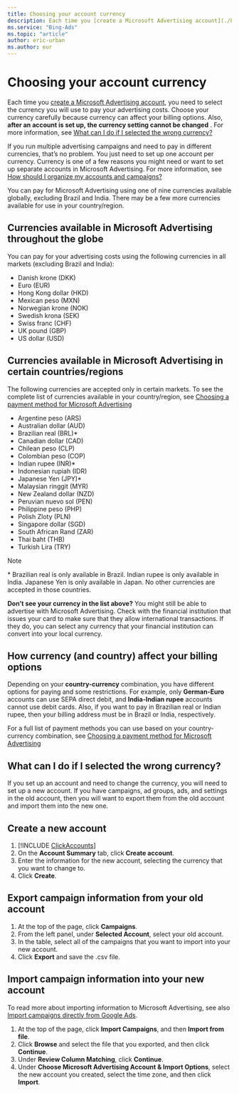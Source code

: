 ```yaml
---
title: Choosing your account currency
description: Each time you [create a Microsoft Advertising account](./hlp_BA_PROC_CreateAcctSelfServe.md), you need to select the currency you will use to pay your advertising costs.
ms.service: "Bing-Ads"
ms.topic: "article"
author: eric-urban
ms.author: eur
---
```


# Choosing your account currency

Each time you [create a Microsoft Advertising account](./hlp_BA_PROC_CreateAcctSelfServe.md), you need to select the currency you will use to pay your advertising costs. Choose your currency carefully because currency can affect your billing options. Also, **after an account is set up, the currency setting cannot be changed** . For more information, see [What can I do if I selected the wrong currency?](#WrongCurrency)

If you run multiple advertising campaigns and need to pay in different currencies, that’s no problem. You just need to set up one account per currency. Currency is one of a few reasons you might need or want to set up separate accounts in Microsoft Advertising. For more information, see [How should I organize my accounts and campaigns?](./hlp_BA_CONC_AboutAccts.md)

You can pay for Microsoft Advertising using one of nine currencies available globally, excluding Brazil and India. There may be a few more currencies available for use in your country/region.

## Currencies available in Microsoft Advertising throughout the globe

You can pay for your advertising costs using the following currencies in all markets (excluding Brazil and India):

- Danish krone (DKK)
- Euro (EUR)
- Hong Kong dollar (HKD)
- Mexican peso (MXN)
- Norwegian krone (NOK)
- Swedish krona (SEK)
- Swiss franc (CHF)
- UK pound (GBP)
- US dollar (USD)

## Currencies available in Microsoft Advertising in certain countries/regions

The following currencies are accepted only in certain markets. To see the complete list of currencies available in your country/region, see [Choosing a payment method for Microsoft Advertising](./hlp_BA_CONC_PaymentMethodsV2.md)

- Argentine peso (ARS)
- Australian dollar (AUD)
- Brazilian real (BRL)\*
- Canadian dollar (CAD)
- Chilean peso (CLP)
- Colombian peso (COP)
- Indian rupee (INR)\*
- Indonesian rupiah (IDR)
- Japanese Yen (JPY)\*
- Malaysian ringgit (MYR)
- New Zealand dollar (NZD)
- Peruvian nuevo sol (PEN)
- Philippine peso (PHP)
- Polish Zloty (PLN)
- Singapore dollar (SGD)
- South African Rand (ZAR)
- Thai baht (THB)
- Turkish Lira (TRY)

 
> [!NOTE]
> \* Brazilian real is only available in Brazil. Indian rupee is only available in India. Japanese Yen is only available in Japan. No other currencies are accepted in those countries.

**Don’t see your currency in the list above?**  You might still be able to advertise with Microsoft Advertising. Check with the financial institution that issues your card to make sure that they allow international transactions. If they do, you can select any currency that your financial institution can convert into your local currency.

## How currency (and country) affect your billing options

Depending on your **country-currency** combination, you have different options for paying and some restrictions. For example, only **German-Euro** accounts can use SEPA direct debit, and **India-Indian rupee** accounts cannot use debit cards. Also, if you want to pay in Brazilian real or Indian rupee, then your billing address must be in Brazil or India, respectively.

For a full list of payment methods you can use based on your country-currency combination, see [Choosing a payment method for Microsoft Advertising](./hlp_BA_CONC_PaymentMethodsV2.md)

<anchor id="WrongCurrency" />

## What can I do if I selected the wrong currency?

If you set up an account and need to change the currency, you will need to set up a new account. If you have campaigns, ad groups, ads, and settings in the old account, then you will want to export them from the old account and import them into the new one.

## Create a new account
1. [!INCLUDE [ClickAccounts](./includes/ClickAccounts.md)]
1. On the **Account Summary** tab, click **Create account**.
1. Enter the information for the new account, selecting the currency that you want to change to.
1. Click **Create**.

## Export campaign information from your old account
1. At the top of the page, click **Campaigns**.
1. From the left panel, under **Selected Account**, select your old account.
1. In the table, select all of the campaigns that you want to import into your new account.
1. Click **Export** and save the .csv file.

## Import campaign information into your new account
To read more about importing information to Microsoft Advertising, see also [Import campaigns directly from Google Ads](./hlp_BA_PROC_ImportCampaign.md).

1. At the top of the page, click **Import Campaigns**, and then **Import from file**.
1. Click **Browse** and select the file that you exported, and then click **Continue**.
1. Under **Review Column Matching**, click **Continue**.
1. Under **Choose Microsoft Advertising Account &amp;  Import Options**, select the new account you created, select the time zone, and then click **Import**.


